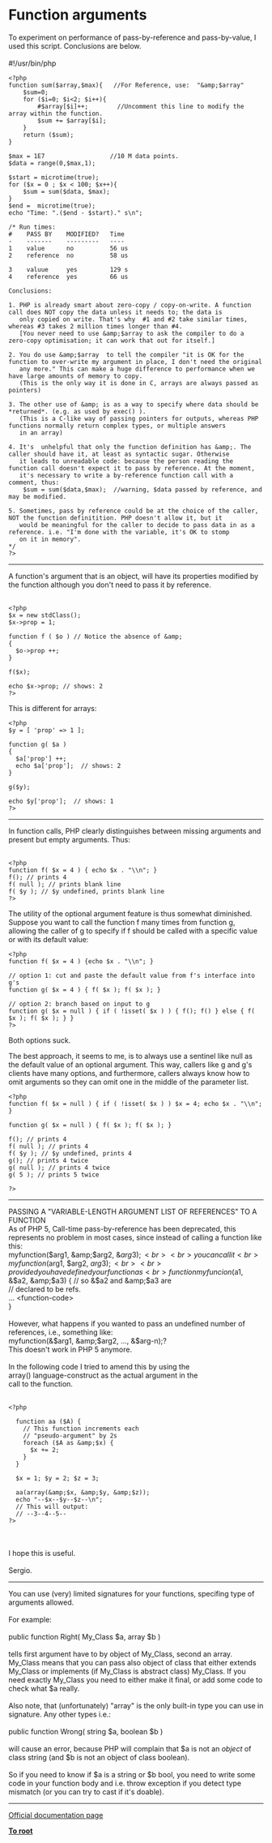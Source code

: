 # Function arguments



To experiment on performance of pass-by-reference and pass-by-value, I used this  script. Conclusions are below. <br><br>#!/usr/bin/php<br>

```
<?php
function sum($array,$max){   //For Reference, use:  "&amp;$array"
    $sum=0;
    for ($i=0; $i<2; $i++){
        #$array[$i]++;        //Uncomment this line to modify the array within the function.
        $sum += $array[$i];  
    }
    return ($sum);
}

$max = 1E7                  //10 M data points.
$data = range(0,$max,1);

$start = microtime(true);
for ($x = 0 ; $x < 100; $x++){
    $sum = sum($data, $max);
}
$end =  microtime(true);
echo "Time: ".($end - $start)." s\n";

/* Run times:
#    PASS BY    MODIFIED?   Time
-    -------    ---------   ----
1    value      no          56 us
2    reference  no          58 us

3    valuue     yes         129 s
4    reference  yes         66 us

Conclusions:

1. PHP is already smart about zero-copy / copy-on-write. A function call does NOT copy the data unless it needs to; the data is
   only copied on write. That's why  #1 and #2 take similar times, whereas #3 takes 2 million times longer than #4.
   [You never need to use &amp;$array to ask the compiler to do a zero-copy optimisation; it can work that out for itself.]

2. You do use &amp;$array  to tell the compiler "it is OK for the function to over-write my argument in place, I don't need the original
   any more." This can make a huge difference to performance when we have large amounts of memory to copy.
   (This is the only way it is done in C, arrays are always passed as pointers)

3. The other use of &amp; is as a way to specify where data should be *returned*. (e.g. as used by exec() ).
   (This is a C-like way of passing pointers for outputs, whereas PHP functions normally return complex types, or multiple answers
   in an array)

4. It's  unhelpful that only the function definition has &amp;. The caller should have it, at least as syntactic sugar. Otherwise
   it leads to unreadable code: because the person reading the function call doesn't expect it to pass by reference. At the moment,
   it's necessary to write a by-reference function call with a comment, thus:
    $sum = sum($data,$max);  //warning, $data passed by reference, and may be modified.

5. Sometimes, pass by reference could be at the choice of the caller, NOT the function definitition. PHP doesn't allow it, but it
   would be meaningful for the caller to decide to pass data in as a reference. i.e. "I'm done with the variable, it's OK to stomp
   on it in memory".
*/
?>
```
  

---

A function&apos;s argument that is an object, will have its properties modified by the function although you don&apos;t need to pass it by reference.<br><br>

```
<?php
$x = new stdClass();
$x->prop = 1;

function f ( $o ) // Notice the absence of &amp;
{
  $o->prop ++;
}

f($x);

echo $x->prop; // shows: 2
?>
```


This is different for arrays:



```
<?php
$y = [ 'prop' => 1 ];

function g( $a )
{
  $a['prop'] ++;
  echo $a['prop'];  // shows: 2
}

g($y);

echo $y['prop'];  // shows: 1
?>
```
  

---

In function calls, PHP clearly distinguishes between missing arguments and present but empty arguments.  Thus:<br><br>

```
<?php
function f( $x = 4 ) { echo $x . "\\n"; }
f(); // prints 4
f( null ); // prints blank line
f( $y ); // $y undefined, prints blank line
?>
```


The utility of the optional argument feature is thus somewhat diminished.  Suppose you want to call the function f many times from function g, allowing the caller of g to specify if f should be called with a specific value or with its default value:



```
<?php
function f( $x = 4 ) {echo $x . "\\n"; }

// option 1: cut and paste the default value from f's interface into g's
function g( $x = 4 ) { f( $x ); f( $x ); }

// option 2: branch based on input to g
function g( $x = null ) { if ( !isset( $x ) ) { f(); f() } else { f( $x ); f( $x ); } }
?>
```


Both options suck.

The best approach, it seems to me, is to always use a sentinel like null as the default value of an optional argument.  This way, callers like g and g's clients have many options, and furthermore, callers always know how to omit arguments so they can omit one in the middle of the parameter list.



```
<?php
function f( $x = null ) { if ( !isset( $x ) ) $x = 4; echo $x . "\\n"; }

function g( $x = null ) { f( $x ); f( $x ); }

f(); // prints 4
f( null ); // prints 4
f( $y ); // $y undefined, prints 4
g(); // prints 4 twice
g( null ); // prints 4 twice
g( 5 ); // prints 5 twice

?>
```
  

---

PASSING A "VARIABLE-LENGTH ARGUMENT LIST OF REFERENCES" TO A FUNCTION<br>As of PHP 5, Call-time pass-by-reference has been deprecated, this represents no problem in most cases, since instead of calling a function like this:<br>   myfunction($arg1, &amp;$arg2, &amp;$arg3);<br><br>you can call it<br>   myfunction($arg1, $arg2, $arg3);<br><br>provided you have defined your function as <br>   function myfuncion($a1, &amp;$a2, &amp;$a3) { // so &amp;$a2 and &amp;$a3 are <br>                                                             // declared to be refs.<br>    ... &lt;function-code&gt;<br>   }<br><br>However, what happens if you wanted to pass an undefined number of references, i.e., something like:<br>   myfunction(&amp;$arg1, &amp;$arg2, ..., &amp;$arg-n);?<br>This doesn&apos;t work in PHP 5 anymore.<br><br>In the following code I tried to amend this by using the <br>array() language-construct as the actual argument in the <br>call to the function.<br><br>

```
<?php

  function aa ($A) {
    // This function increments each 
    // "pseudo-argument" by 2s
    foreach ($A as &amp;$x) { 
      $x += 2;
    }
  }
 
  $x = 1; $y = 2; $z = 3;
  
  aa(array(&amp;$x, &amp;$y, &amp;$z));
  echo "--$x--$y--$z--\n";
  // This will output:
  // --3--4--5--
?>
```
<br><br>I hope this is useful.<br><br>Sergio.  

---

You can use (very) limited signatures for your functions, specifing type of arguments allowed. <br><br>For example:<br><br>public function Right( My_Class $a, array $b )<br><br>tells first argument have to by object of My_Class, second an array. My_Class means that you can pass also object of class that either extends My_Class or implements (if My_Class is abstract class) My_Class. If you need exactly My_Class you need to either make it final, or add some code to check what $a really.<br><br>Also note, that (unfortunately) "array" is the only built-in type you can use in signature. Any other types i.e.:<br><br>public function Wrong( string $a, boolean $b )<br><br>will cause an error, because PHP will complain that $a is not an *object* of class string (and $b is not an object of class boolean).<br><br>So if you need to know if $a is a string or $b bool, you need to write some code in your function body and i.e. throw exception if you detect type mismatch (or you can try to cast if it&apos;s doable).  

---

[Official documentation page](https://www.php.net/manual/en/functions.arguments.php)

**[To root](/README.md)**